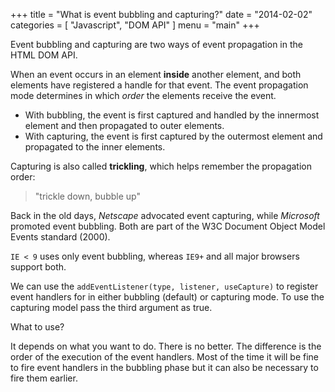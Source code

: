 +++
title = "What is event bubbling and capturing?"
date = "2014-02-02"
categories = [
    "Javascript",
    "DOM API"
]
menu = "main"
+++

Event bubbling and capturing are two ways of event propagation in the HTML DOM API.

<!--more-->

When an event occurs in an element **inside** another element, and both elements have registered a handle for that event. The event propagation mode determines in which *order* the elements receive the event.

*	With bubbling, the event is first captured and handled by the innermost element and then propagated to outer elements.
*	With capturing, the event is first captured by the outermost element and propagated to the inner elements.

Capturing is also called **trickling**, which helps remember the propagation order:

> "trickle down, bubble up"

Back in the old days, *Netscape* advocated event capturing, while *Microsoft* promoted event bubbling. Both are part of the W3C Document Object Model Events standard (2000).

`IE < 9` uses only event bubbling, whereas `IE9+` and all major browsers support both. 

We can use the `addEventListener(type, listener, useCapture)` to register event handlers for in either bubbling (default) or capturing mode. To use the capturing model pass the third argument as true.

<script async src="//jsfiddle.net/qetr1ck/2chdLb0d/1/embed/result,js,html,css/dark/"></script>

What to use?

It depends on what you want to do. There is no better. The difference is the order of the execution of the event handlers. Most of the time it will be fine to fire event handlers in the bubbling phase but it can also be necessary to fire them earlier.